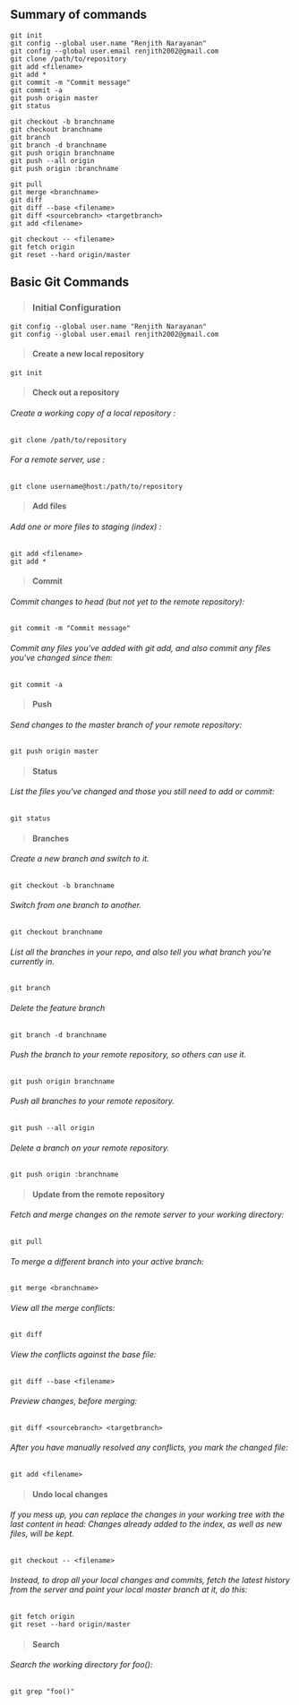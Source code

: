 ## Summary of commands
```
git init
git config --global user.name "Renjith Narayanan"
git config --global user.email renjith2002@gmail.com
git clone /path/to/repository
git add <filename>
git add *
git commit -m "Commit message"
git commit -a
git push origin master
git status

git checkout -b branchname
git checkout branchname
git branch
git branch -d branchname
git push origin branchname
git push --all origin
git push origin :branchname

git pull
git merge <branchname>
git diff
git diff --base <filename>
git diff <sourcebranch> <targetbranch>
git add <filename>

git checkout -- <filename>
git fetch origin
git reset --hard origin/master
```


## Basic Git Commands


> ### Initial Configuration

  ```
  git config --global user.name "Renjith Narayanan"
  git config --global user.email renjith2002@gmail.com
  ```

> #### Create a new local repository

```
git init
```

> #### Check out a repository

###### Create a working copy of a local repository :

```
git clone /path/to/repository
```
###### For a remote server, use :

```
git clone username@host:/path/to/repository
```


> #### Add files	

###### Add one or more files to staging (index)	: 

```
git add <filename>
git add *
```

> #### Commit	

###### Commit changes to head (but not yet to the remote repository):	
```
git commit -m "Commit message"
```
###### Commit any files you've added with git add, and also commit any files you've changed since then:	
```
git commit -a
```

> #### Push	

###### Send changes to the master branch of your remote repository:
```
git push origin master
```

> #### Status	

###### List the files you've changed and those you still need to add or commit:	
```
git status
```

> #### Branches

###### Create a new branch and switch to it.
```
git checkout -b branchname 
```
###### Switch from one branch to another.
```
git checkout branchname
```
###### List all the branches in your repo, and also tell you what branch you're currently in.
```
git branch
```
###### Delete the feature branch
```
git branch -d branchname
```
###### Push the branch to your remote repository, so others can use it.
```
git push origin branchname
```
###### Push all branches to your remote repository.
```
git push --all origin
```
###### Delete a branch on your remote repository.
```
git push origin :branchname
```

> #### Update from the remote repository

###### Fetch and merge changes on the remote server to your working directory:
```
git pull
```
###### To merge a different branch into your active branch:	
```
git merge <branchname>
```
###### View all the merge conflicts:
```
git diff
```
###### View the conflicts against the base file:
```
git diff --base <filename>
```
###### Preview changes, before merging:
```
git diff <sourcebranch> <targetbranch>
```
###### After you have manually resolved any conflicts, you mark the changed file:	
```
git add <filename>
```

> #### Undo local changes	

###### If you mess up, you can replace the changes in your working tree with the last content in head: Changes already added to the index, as well as new files, will be kept.
```
git checkout -- <filename>
```
###### Instead, to drop all your local changes and commits, fetch the latest history from the server and point your local master branch at it, do this:	
```
git fetch origin
git reset --hard origin/master
```
> #### Search
###### Search the working directory for foo():	
```
git grep "foo()"
```
